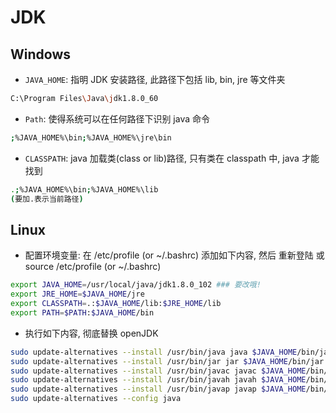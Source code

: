 # JDK

## Windows

* `JAVA_HOME`: 指明 JDK 安装路径, 此路径下包括 lib, bin, jre 等文件夹

```bash
C:\Program Files\Java\jdk1.8.0_60
```

* `Path`: 使得系统可以在任何路径下识别 java 命令

```bash
;%JAVA_HOME%\bin;%JAVA_HOME%\jre\bin
```

* `CLASSPATH`: java 加载类(class or lib)路径, 只有类在 classpath 中, java 才能找到

```bash
.;%JAVA_HOME%\bin;%JAVA_HOME%\lib
(要加.表示当前路径)
```

## Linux

* 配置环境变量: 在 /etc/profile (or ~/.bashrc) 添加如下内容, 然后 重新登陆 或 source /etc/profile (or ~/.bashrc)

```bash
export JAVA_HOME=/usr/local/java/jdk1.8.0_102 ### 要改哦!
export JRE_HOME=$JAVA_HOME/jre
export CLASSPATH=.:$JAVA_HOME/lib:$JRE_HOME/lib
export PATH=$PATH:$JAVA_HOME/bin
```

* 执行如下内容, 彻底替换 openJDK

```bash
sudo update-alternatives --install /usr/bin/java java $JAVA_HOME/bin/java 300
sudo update-alternatives --install /usr/bin/jar jar $JAVA_HOME/bin/jar 300
sudo update-alternatives --install /usr/bin/javac javac $JAVA_HOME/bin/javac 300
sudo update-alternatives --install /usr/bin/javah javah $JAVA_HOME/bin/javah 300
sudo update-alternatives --install /usr/bin/javap javap $JAVA_HOME/bin/javap 300
sudo update-alternatives --config java
```
